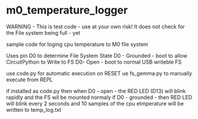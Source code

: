 # m0_temperature_logger

WARNING - This is test code - use at your own risk!
It does not check for the File system being full - yet

sample code for loging cpu temperature to M0 file system

Uses pin D0 to determine File System State
D0 - Grounded - boot to allow CircuitPython to Write to FS
D0- Open - boot to normal USB writeble FS

use code.py for automatic execution on RESET 
ue fs_gemma.py to manually execute from REPL

if installed as code.py 
then when D0 - open - the RED LED (D13) will blink rapidly and the FS wil be mounted normaly
if D0 - grounded - then RED LED will blink every 2 seconds and 10 samples of the cpu etmperature will be written to temp_log.txt


